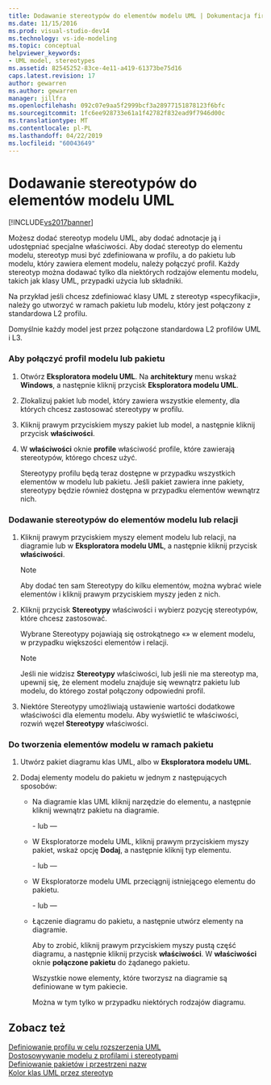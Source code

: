 ```yaml
---
title: Dodawanie stereotypów do elementów modelu UML | Dokumentacja firmy Microsoft
ms.date: 11/15/2016
ms.prod: visual-studio-dev14
ms.technology: vs-ide-modeling
ms.topic: conceptual
helpviewer_keywords:
- UML model, stereotypes
ms.assetid: 82545252-83ce-4e11-a419-61373be75d16
caps.latest.revision: 17
author: gewarren
ms.author: gewarren
manager: jillfra
ms.openlocfilehash: 092c07e9aa5f2999bcf3a28977151878123f6bfc
ms.sourcegitcommit: 1fc6ee928733e61a1f42782f832ead9f7946d00c
ms.translationtype: MT
ms.contentlocale: pl-PL
ms.lasthandoff: 04/22/2019
ms.locfileid: "60043649"
---
```

# <a name="add-stereotypes-to-uml-model-elements"></a>Dodawanie stereotypów do elementów modelu UML
[!INCLUDE[vs2017banner](../includes/vs2017banner.md)]

Możesz dodać stereotyp modelu UML, aby dodać adnotacje ją i udostępniać specjalne właściwości. Aby dodać stereotyp do elementu modelu, stereotyp musi być zdefiniowana w profilu, a do pakietu lub modelu, który zawiera element modelu, należy połączyć profil. Każdy stereotyp można dodawać tylko dla niektórych rodzajów elementu modelu, takich jak klasy UML, przypadki użycia lub składniki.  
  
 Na przykład jeśli chcesz zdefiniować klasy UML z stereotyp «specyfikacji», należy go utworzyć w ramach pakietu lub modelu, który jest połączony z standardowa L2 profilu.  
  
 Domyślnie każdy model jest przez połączone standardowa L2 profilów UML i L3.  
  
### <a name="to-link-a-profile-to-a-model-or-a-package"></a>Aby połączyć profil modelu lub pakietu  
  
1. Otwórz **Eksploratora modelu UML**. Na **architektury** menu wskaż **Windows**, a następnie kliknij przycisk **Eksploratora modelu UML**.  
  
2. Zlokalizuj pakiet lub model, który zawiera wszystkie elementy, dla których chcesz zastosować stereotypy w profilu.  
  
3. Kliknij prawym przyciskiem myszy pakiet lub model, a następnie kliknij przycisk **właściwości**.  
  
4. W **właściwości** oknie **profile** właściwość profile, które zawierają stereotypów, którego chcesz użyć.  
  
     Stereotypy profilu będą teraz dostępne w przypadku wszystkich elementów w modelu lub pakietu. Jeśli pakiet zawiera inne pakiety, stereotypy będzie również dostępna w przypadku elementów wewnątrz nich.  
  
### <a name="to-add-stereotypes-to-model-elements-or-relationships"></a>Dodawanie stereotypów do elementów modelu lub relacji  
  
1. Kliknij prawym przyciskiem myszy element modelu lub relacji, na diagramie lub w **Eksploratora modelu UML**, a następnie kliknij przycisk **właściwości**.  
  
    > [!NOTE]
    >  Aby dodać ten sam Stereotypy do kilku elementów, można wybrać wiele elementów i kliknij prawym przyciskiem myszy jeden z nich.  
  
2. Kliknij przycisk **Stereotypy** właściwości i wybierz pozycję stereotypów, które chcesz zastosować.  
  
     Wybrane Stereotypy pojawiają się ostrokątnego «» w element modelu, w przypadku większości elementów i relacji.  
  
    > [!NOTE]
    >  Jeśli nie widzisz **Stereotypy** właściwości, lub jeśli nie ma stereotyp ma, upewnij się, że element modelu znajduje się wewnątrz pakietu lub modelu, do którego został połączony odpowiedni profil.  
  
3. Niektóre Stereotypy umożliwiają ustawienie wartości dodatkowe właściwości dla elementu modelu. Aby wyświetlić te właściwości, rozwiń węzeł **Stereotypy** właściwości.  
  
### <a name="to-create-model-elements-within-a-package"></a>Do tworzenia elementów modelu w ramach pakietu  
  
1. Utwórz pakiet diagramu klas UML, albo w **Eksploratora modelu UML**.  
  
2. Dodaj elementy modelu do pakietu w jednym z następujących sposobów:  
  
    - Na diagramie klas UML kliknij narzędzie do elementu, a następnie kliknij wewnątrz pakietu na diagramie.  
  
         \- lub —  
  
    - W Eksploratorze modelu UML, kliknij prawym przyciskiem myszy pakiet, wskaż opcję **Dodaj**, a następnie kliknij typ elementu.  
  
         \- lub —  
  
    - W Eksploratorze modelu UML przeciągnij istniejącego elementu do pakietu.  
  
         \- lub —  
  
    - Łączenie diagramu do pakietu, a następnie utwórz elementy na diagramie.  
  
         Aby to zrobić, kliknij prawym przyciskiem myszy pustą część diagramu, a następnie kliknij przycisk **właściwości**. W **właściwości** oknie **połączone pakietu** do żądanego pakietu.  
  
         Wszystkie nowe elementy, które tworzysz na diagramie są definiowane w tym pakiecie.  
  
         Można w tym tylko w przypadku niektórych rodzajów diagramu.  
  
## <a name="see-also"></a>Zobacz też  
 [Definiowanie profilu w celu rozszerzenia UML](../modeling/define-a-profile-to-extend-uml.md)   
 [Dostosowywanie modelu z profilami i stereotypami](../modeling/customize-your-model-with-profiles-and-stereotypes.md)   
 [Definiowanie pakietów i przestrzeni nazw](../modeling/define-packages-and-namespaces.md)   
 [Kolor klas UML przez stereotyp](http://code.msdn.microsoft.com/UML-Color-Classes-by-07de2b70)
